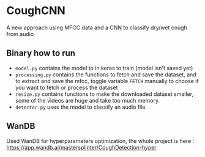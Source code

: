 # CoughCNN
A new approach using MFCC data and a CNN to classify dry/wet cough from audio

## Binary how to run

- `model.py` contains the model to in keras to train (model isn't saved yet)
- `processing.py` contains the functions to fetch and save the dataset, and to extract and save the mfcc, toggle variable `FETCH` manually to choose if you want to fetch or process the dataset
- `resize.py` contains functions to make the downloaded dataset smaller, some of the videos are huge and take too much memory.
- `detector.py` uses the model to classify an audio file

## WanDB

Used WanDB for hyperparameters optimization, the whole project is here : https://app.wandb.ai/mastersplinter/CoughDetection-hyper
